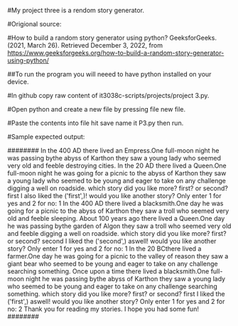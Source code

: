 #My project three is a rendom story generator.

#Origional source:

#How to build a random story generator using python? GeeksforGeeks. (2021, March 26). 
Retrieved December 3, 2022, from https://www.geeksforgeeks.org/how-to-build-a-random-story-generator-using-python/ 

##To run the program you will neeed to have python installed on your device.

#In github copy raw content of it3038c-scripts/projects/project 3.py.

#Open python and create a new file by pressing file new file.

#Paste the contents into file hit save name it P3.py then run.

#Sample expected output:

########
In the 400 AD there lived an Empress.One full-moon night he was passing bythe abyss of Karthon they saw a young lady who seemed very old and feeble destroying cities.
In the 20 AD there lived a Queen.One full-moon night he was going for a picnic to the abyss of Karthon they saw a young lady who seemed to be young and eager to take on any challenge digging a well on roadside.
which story did you like more? first? or second? first
I also liked the ('first',)!
would you like another story? Only enter 1 for yes and 2 for no: 1
In the 400 AD there lived a blacksmith.One day he was going for a picnic to the abyss of Karthon they saw a troll who seemed very old and feeble sleeping.
About 100 years ago there lived a Queen.One day he was passing bythe garden of Algon they saw a troll who seemed very old and feeble digging a well on roadside.
which story did you like more? first? or second? second
I liked the ('second',) aswell! 
would you like another story? Only enter 1 for yes and 2 for no: 1
In the 20 BCthere lived a farmer.One day he was going for a picnic to the valley of reason they saw a giant bear who seemed to be young and eager to take on any challenge searching something.
Once upon a time there lived a blacksmith.One full-moon night he was passing bythe abyss of Karthon they saw a young lady who seemed to be young and eager to take on any challenge searching something.
which story did you like more? first? or second? first
I liked the ('first',) aswell! 
would you like another story? Only enter 1 for yes and 2 for no: 2
Thank you for reading my stories. I hope you had some fun!
########
